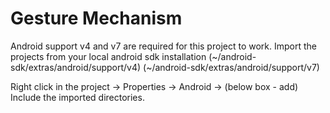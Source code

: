 Gesture Mechanism
=================






Android support v4 and v7 are required for this project to work.
Import the projects from your local android sdk installation
(~/android-sdk/extras/android/support/v4)
(~/android-sdk/extras/android/support/v7)

Right click in the project -> Properties -> Android -> (below box - add)
Include the imported directories.




